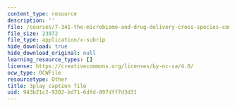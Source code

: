 ```yaml
---
content_type: resource
description: ''
file: /courses/7-341-the-microbiome-and-drug-delivery-cross-species-communication-in-health-and-disease-spring-2018/943b21c29202bd716dfd897dff7d3d31_blD8f7MOhFQ.srt
file_size: 23972
file_type: application/x-subrip
hide_download: true
hide_download_original: null
learning_resource_types: []
license: https://creativecommons.org/licenses/by-nc-sa/4.0/
ocw_type: OCWFile
resourcetype: Other
title: 3play caption file
uid: 943b21c2-9202-bd71-6dfd-897dff7d3d31
---
```

